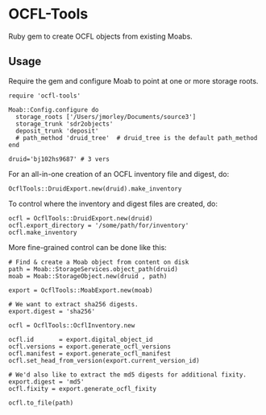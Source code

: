# OCFL-Tools
Ruby gem to create OCFL objects from existing Moabs.

## Usage

Require the gem and configure Moab to point at one or more storage roots.

```
require 'ocfl-tools'

Moab::Config.configure do
  storage_roots ['/Users/jmorley/Documents/source3']
  storage_trunk 'sdr2objects'
  deposit_trunk 'deposit'
  # path_method 'druid_tree'  # druid_tree is the default path_method
end

druid='bj102hs9687' # 3 vers
```

For an all-in-one creation of an OCFL inventory file and digest, do:
```
OcflTools::DruidExport.new(druid).make_inventory
```

To control where the inventory and digest files are created, do:
```
ocfl = OcflTools::DruidExport.new(druid)
ocfl.export_directory = '/some/path/for/inventory'
ocfl.make_inventory
```

More fine-grained control can be done like this:
```
# Find & create a Moab object from content on disk
path = Moab::StorageServices.object_path(druid)
moab = Moab::StorageObject.new(druid , path)

export = OcflTools::MoabExport.new(moab)

# We want to extract sha256 digests.
export.digest = 'sha256'

ocfl = OcflTools::OcflInventory.new

ocfl.id       = export.digital_object_id
ocfl.versions = export.generate_ocfl_versions
ocfl.manifest = export.generate_ocfl_manifest
ocfl.set_head_from_version(export.current_version_id)

# We'd also like to extract the md5 digests for additional fixity.
export.digest = 'md5'
ocfl.fixity = export.generate_ocfl_fixity

ocfl.to_file(path)
```
